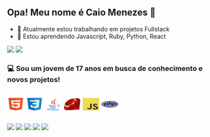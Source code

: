 ## Opa! Meu nome é Caio Menezes 👋

- 🔭 Atualmente estou trabalhando em projetos Fullstack
- 🍃 Estou aprendendo Javascript, Ruby, Python, React

<div>
  <img height="180cm" src="https://github-readme-stats.vercel.app/api?username=CaioMenesz&show_icons=true&theme=radical">
  <img height="180cm" src="https://github-readme-stats.vercel.app/api/top-langs/?username=CaioMenesz&layout=compact&theme=radical&langs_count=8">
</div>

### 💻 Sou um jovem de 17 anos em busca de conhecimento e novos projetos!
<br>
<div style="display: inline_block">
  <img align="center" alt="Caio-HTML" height="30" width="40" src="https://raw.githubusercontent.com/devicons/devicon/master/icons/html5/html5-original.svg">
  <img align="center" alt="Caio-HTML" height="30" width="40" src="https://raw.githubusercontent.com/devicons/devicon/master/icons/css3/css3-original.svg">
  <img align="center" alt="Caio-HTML" height="30" width="40" src="https://raw.githubusercontent.com/devicons/devicon/master/icons/java/java-original.svg">
  <img align="center" alt="Caio-HTML" height="30" width="40" src="https://raw.githubusercontent.com/devicons/devicon/master/icons/ruby/ruby-original.svg">
  <img align="center" alt="Caio-HTML" height="30" width="40" src="https://raw.githubusercontent.com/devicons/devicon/master/icons/javascript/javascript-original.svg">
  <img align="center" alt="Caio-HTML" height="30" width="40" src="https://raw.githubusercontent.com/devicons/devicon/master/icons/php/php-original.svg">
</div>

##

<div> 
  <a href="https://www.youtube.com/channel/UC0a39wUHue6-TfgVLymEjHA" target="_blank"><img src="https://img.shields.io/badge/YouTube-FF0000?style=for-the-badge&logo=youtube&logoColor=white" target="_blank"></a>
  <a href="https://instagram.com/c_menez_" target="_blank"><img src="https://img.shields.io/badge/-Instagram-%23E4405F?style=for-the-badge&logo=instagram&logoColor=white" target="_blank"></a>
 <a href="https://" target="_blank"><img src="https://img.shields.io/badge/Discord-7289DA?style=for-the-badge&logo=discord&logoColor=white" target="_blank"></a> 
  <a href = "mailto:caiofmen@hotmail.com"><img src="https://img.shields.io/badge/Microsoft_Outlook-FFFFFF?style=for-the-badge&logo=microsoft-outlook&logoColor=black" target="_blank"></a>
  <a href="https://www.linkedin.com/in/caio-menezes-926374225/" target="_blank"><img src="https://img.shields.io/badge/-LinkedIn-%230077B5?style=for-the-badge&logo=linkedin&logoColor=white" target="_blank"></a> 
  
</div>
